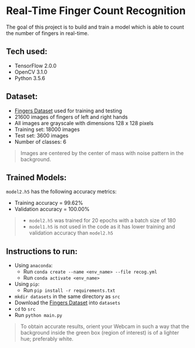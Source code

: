 # Real-Time Finger Count Recognition
The goal of this project is to build and train a model which is able to count the number of fingers in real-time.

## Tech used:
- TensorFlow 2.0.0
- OpenCV 3.1.0
- Python 3.5.6

## Dataset:
- [Fingers Dataset](https://www.kaggle.com/koryakinp/fingers) used for training and testing
- 21600 images of fingers of left and right hands
- All images are grayscale with dimensions 128 x 128 pixels
- Training set: 18000 images
- Test set: 3600 images
- Number of classes: 6
> Images are centered by the center of mass with noise pattern in the background.

## Trained Models:
`model2.h5` has the following accuracy metrics:
  - Training accuracy = 99.62%
  - Validation accuracy = 100.00%
> - `model2.h5` was trained for 20 epochs with a batch size of 180
> - `model1.h5` is not used in the code as it has lower training and validation accuracy than `model2.h5`

## Instructions to run:
- Using `anaconda`:
  - Run `conda create --name <env_name> --file recog.yml`
  - Run `conda activate <env_name>`
- Using `pip`:
  - Run `pip install -r requirements.txt`
- `mkdir datasets` in the same directory as `src`
- Download the [Fingers Dataset](https://www.kaggle.com/koryakinp/fingers) into `datasets`
- `cd` to `src`
- Run `python main.py`

> To obtain accurate results, orient your Webcam in such a way that the background inside the green box (region of interest) is of a lighter hue; preferably white.